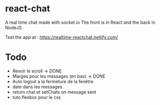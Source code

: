 # react-chat

A real time chat made with socket.io
The front is in React and the back in NodeJS    

Test the app at : https://realtime-reactchat.netlify.com/

# Todo

- Revoir le scroll -> DONE
- Marges pour les messages (en bas) -> DONE
- Auto logout a la fermeture de la fenêtre
- date dans les messages
- return chat et setChats on message sent
- tuto flexbox pour le css